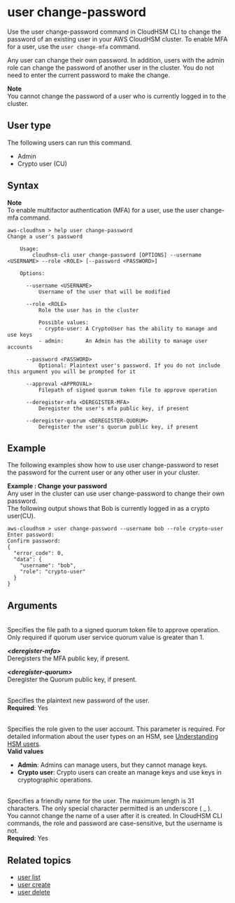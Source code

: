 # user change\-password<a name="cloudhsm_cli-user-change-password"></a>

Use the user change\-password command in CloudHSM CLI to change the password of an existing user in your AWS CloudHSM cluster\. To enable MFA for a user, use the `user change-mfa` command\.

Any user can change their own password\. In addition, users with the admin role can change the password of another user in the cluster\. You do not need to enter the current password to make the change\.

**Note**  
You cannot change the password of a user who is currently logged in to the cluster\.

## User type<a name="change-password-user-type"></a>

The following users can run this command\.
+ Admin
+ Crypto user \(CU\)

## Syntax<a name="change-password-syntax"></a>

**Note**  
 To enable multifactor authentication \(MFA\) for a user, use the user change\-mfa command\.

```
aws-cloudhsm > help user change-password 
Change a user's password

    Usage:
        cloudhsm-cli user change-password [OPTIONS] --username <USERNAME> --role <ROLE> [--password <PASSWORD>]
    
    Options:

      --username <USERNAME>
          Username of the user that will be modified

      --role <ROLE>
          Role the user has in the cluster

          Possible values:
          - crypto-user: A CryptoUser has the ability to manage and use keys
          - admin:       An Admin has the ability to manage user accounts

      --password <PASSWORD>
          Optional: Plaintext user's password. If you do not include this argument you will be prompted for it

      --approval <APPROVAL>
          Filepath of signed quorum token file to approve operation
          
      --deregister-mfa <DEREGISTER-MFA>
          Deregister the user's mfa public key, if present
          
      --deregister-quorum <DEREGISTER-QUORUM>
          Deregister the user's quorum public key, if present
```

## Example<a name="change-password-examples"></a>

The following examples show how to use user change\-password to reset the password for the current user or any other user in your cluster\.

**Example : Change your password**  
Any user in the cluster can use user change\-password to change their own password\.  
The following output shows that Bob is currently logged in as a crypto user\(CU\)\.  

```
aws-cloudhsm > user change-password --username bob --role crypto-user
Enter password:
Confirm password:
{
  "error_code": 0,
  "data": {
    "username": "bob",
    "role": "crypto-user"
  }
}
```

## Arguments<a name="change-password-arguments"></a>

***<approval>***  
Specifies the file path to a signed quorum token file to approve operation\. Only required if quorum user service quorum value is greater than 1\.

***<deregister\-mfa>***  
Deregisters the MFA public key, if present\.

***<deregister\-quorum>***  
Deregister the Quorum public key, if present\.

***<password>***  
Specifies the plaintext new password of the user\.  
**Required**: Yes

***<role>***  
Specifies the role given to the user account\. This parameter is required\. For detailed information about the user types on an HSM, see [Understanding HSM users](manage-hsm-users.md)\.  
**Valid values**  
+ **Admin**: Admins can manage users, but they cannot manage keys\.
+ **Crypto user**: Crypto users can create an manage keys and use keys in cryptographic operations\.

***<username>***  
Specifies a friendly name for the user\. The maximum length is 31 characters\. The only special character permitted is an underscore \( \_ \)\.  
You cannot change the name of a user after it is created\. In CloudHSM CLI commands, the role and password are case\-sensitive, but the username is not\.  
**Required**: Yes

## Related topics<a name="change-password-seealso"></a>
+ [user list](cloudhsm_cli-user-list.md)
+ [user create](cloudhsm_cli-user-create.md)
+ [user delete](cloudhsm_cli-user-delete.md)